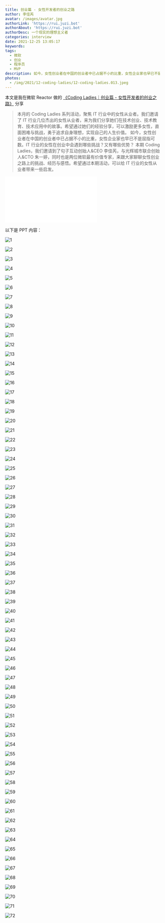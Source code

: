 ```yaml
---
title: 创业篇 - 女性开发者的创业之路
author: 李佳芮
avatar: /images/avatar.jpg
authorLink: 'https://rui.juzi.bot'
authorAbout: 'https://rui.juzi.bot'
authorDesc: 一个现实的理想主义者
categories: interview
date: 2021-12-25 13:05:17
keywords:
tags: 
  - 微软
  - 创业
  - 程序员
  - MVP
description: 如今，女性创业者在中国的创业者中已占据不小的比重，女性企业家也早已不是屈指可数。IT 行业的女性在创业中会遇到哪些挑战？又有哪些优势？ 本期 Coding Ladies，我们邀请到了句子互动创始人&CEO 李佳芮，与光辉城市联合创始人&CTO 朱一婷，同时也是两位微软最有价值专家，来跟大家聊聊女性创业之路上的挑战、经历与感悟。希望通过本期活动，可以给 IT 行业的女性从业者带来一些启发。
photos:
  - /img/2021/12-coding-ladies/12-coding-ladies.013.jpeg
---
```


本文是我在微软 Reactor 做的 [《Coding Ladies｜创业篇 - 女性开发者的创业之路》](https://mp.weixin.qq.com/s/MmC6nuETSi1iYpgZZ_7Ctw) 分享

> 本月的 Coding Ladies 系列活动，聚焦 IT 行业中的女性从业者。我们邀请了 IT 行业几位杰出的女性从业者，来为我们分享她们在技术创业、技术教育、技术应用中的故事。希望通过她们的经验分享，可以激励更多女性，直面困难与挑战，勇于追求自身理想，实现自己的人生价值。
> 如今，女性创业者在中国的创业者中已占据不小的比重，女性企业家也早已不是屈指可数。IT 行业的女性在创业中会遇到哪些挑战？又有哪些优势？
本期 Coding Ladies，我们邀请到了句子互动创始人&CEO 李佳芮，与光辉城市联合创始人&CTO 朱一婷，同时也是两位微软最有价值专家，来跟大家聊聊女性创业之路上的挑战、经历与感悟。希望通过本期活动，可以给 IT 行业的女性从业者带来一些启发。

<iframe
src="//player.bilibili.com/player.html?aid=252717146&bvid=BV12Y411h7kX&cid=470147717&page=1" scrolling="no" border="0" frameborder="no" framespacing="0" allowfullscreen="true">
</iframe>

以下是 PPT 内容：

![1](/img/2021/12-coding-ladies/12-coding-ladies.001.jpeg)

![2](/img/2021/12-coding-ladies/12-coding-ladies.002.jpeg)

![3](/img/2021/12-coding-ladies/12-coding-ladies.003.jpeg)

![4](/img/2021/12-coding-ladies/12-coding-ladies.004.jpeg)

![5](/img/2021/12-coding-ladies/12-coding-ladies.005.jpeg)

![6](/img/2021/12-coding-ladies/12-coding-ladies.006.jpeg)

![7](/img/2021/12-coding-ladies/12-coding-ladies.007.jpeg)

![8](/img/2021/12-coding-ladies/12-coding-ladies.008.jpeg)

![9](/img/2021/12-coding-ladies/12-coding-ladies.009.jpeg)

![10](/img/2021/12-coding-ladies/12-coding-ladies.010.jpeg)

![11](/img/2021/12-coding-ladies/12-coding-ladies.011.jpeg)

![12](/img/2021/12-coding-ladies/12-coding-ladies.012.jpeg)

![13](/img/2021/12-coding-ladies/12-coding-ladies.013.jpeg)

![14](/img/2021/12-coding-ladies/12-coding-ladies.014.jpeg)

![15](/img/2021/12-coding-ladies/12-coding-ladies.015.jpeg)

![16](/img/2021/12-coding-ladies/12-coding-ladies.016.jpeg)

![17](/img/2021/12-coding-ladies/12-coding-ladies.017.jpeg)

![18](/img/2021/12-coding-ladies/12-coding-ladies.018.jpeg)

![19](/img/2021/12-coding-ladies/12-coding-ladies.019.jpeg)

![20](/img/2021/12-coding-ladies/12-coding-ladies.020.jpeg)

![21](/img/2021/12-coding-ladies/12-coding-ladies.021.jpeg)

![22](/img/2021/12-coding-ladies/12-coding-ladies.022.jpeg)

![23](/img/2021/12-coding-ladies/12-coding-ladies.023.jpeg)

![24](/img/2021/12-coding-ladies/12-coding-ladies.024.jpeg)

![25](/img/2021/12-coding-ladies/12-coding-ladies.025.jpeg)

![26](/img/2021/12-coding-ladies/12-coding-ladies.026.jpeg)

![27](/img/2021/12-coding-ladies/12-coding-ladies.027.jpeg)

![28](/img/2021/12-coding-ladies/12-coding-ladies.028.jpeg)

![29](/img/2021/12-coding-ladies/12-coding-ladies.029.jpeg)

![30](/img/2021/12-coding-ladies/12-coding-ladies.030.jpeg)

![31](/img/2021/12-coding-ladies/12-coding-ladies.031.jpeg)

![32](/img/2021/12-coding-ladies/12-coding-ladies.032.jpeg)

![33](/img/2021/12-coding-ladies/12-coding-ladies.033.jpeg)

![34](/img/2021/12-coding-ladies/12-coding-ladies.034.jpeg)

![35](/img/2021/12-coding-ladies/12-coding-ladies.035.jpeg)

![36](/img/2021/12-coding-ladies/12-coding-ladies.036.jpeg)

![37](/img/2021/12-coding-ladies/12-coding-ladies.037.jpeg)

![38](/img/2021/12-coding-ladies/12-coding-ladies.038.jpeg)

![39](/img/2021/12-coding-ladies/12-coding-ladies.039.jpeg)

![40](/img/2021/12-coding-ladies/12-coding-ladies.040.jpeg)

![41](/img/2021/12-coding-ladies/12-coding-ladies.041.jpeg)

![42](/img/2021/12-coding-ladies/12-coding-ladies.042.jpeg)

![43](/img/2021/12-coding-ladies/12-coding-ladies.043.jpeg)

![44](/img/2021/12-coding-ladies/12-coding-ladies.044.jpeg)

![45](/img/2021/12-coding-ladies/12-coding-ladies.045.jpeg)

![46](/img/2021/12-coding-ladies/12-coding-ladies.046.jpeg)

![47](/img/2021/12-coding-ladies/12-coding-ladies.047.jpeg)

![48](/img/2021/12-coding-ladies/12-coding-ladies.048.jpeg)

![49](/img/2021/12-coding-ladies/12-coding-ladies.049.jpeg)

![50](/img/2021/12-coding-ladies/12-coding-ladies.050.jpeg)

![51](/img/2021/12-coding-ladies/12-coding-ladies.051.jpeg)

![52](/img/2021/12-coding-ladies/12-coding-ladies.052.jpeg)

![53](/img/2021/12-coding-ladies/12-coding-ladies.053.jpeg)

![54](/img/2021/12-coding-ladies/12-coding-ladies.054.jpeg)

![55](/img/2021/12-coding-ladies/12-coding-ladies.055.jpeg)

![56](/img/2021/12-coding-ladies/12-coding-ladies.056.jpeg)

![57](/img/2021/12-coding-ladies/12-coding-ladies.057.jpeg)

![58](/img/2021/12-coding-ladies/12-coding-ladies.058.jpeg)

![59](/img/2021/12-coding-ladies/12-coding-ladies.059.jpeg)

![60](/img/2021/12-coding-ladies/12-coding-ladies.060.jpeg)

![61](/img/2021/12-coding-ladies/12-coding-ladies.061.jpeg)

![62](/img/2021/12-coding-ladies/12-coding-ladies.062.jpeg)

![63](/img/2021/12-coding-ladies/12-coding-ladies.063.jpeg)

![64](/img/2021/12-coding-ladies/12-coding-ladies.064.jpeg)

![65](/img/2021/12-coding-ladies/12-coding-ladies.065.jpeg)

![66](/img/2021/12-coding-ladies/12-coding-ladies.066.jpeg)

![67](/img/2021/12-coding-ladies/12-coding-ladies.067.jpeg)

![68](/img/2021/12-coding-ladies/12-coding-ladies.068.jpeg)

![69](/img/2021/12-coding-ladies/12-coding-ladies.069.jpeg)

![70](/img/2021/12-coding-ladies/12-coding-ladies.070.jpeg)

![71](/img/2021/12-coding-ladies/12-coding-ladies.071.jpeg)

![72](/img/2021/12-coding-ladies/12-coding-ladies.072.jpeg)
